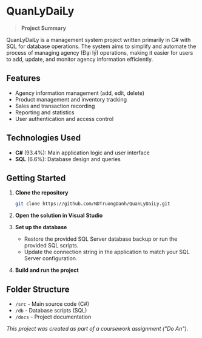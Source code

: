 # QuanLyDaiLy

> **Project Summary**

QuanLyDaiLy is a management system project written primarily in C# with SQL for database operations. The system aims to simplify and automate the process of managing agency (Đại lý) operations, making it easier for users to add, update, and monitor agency information efficiently.

## Features

- Agency information management (add, edit, delete)
- Product management and inventory tracking
- Sales and transaction recording
- Reporting and statistics
- User authentication and access control

## Technologies Used

- **C#** (93.4%): Main application logic and user interface
- **SQL** (6.6%): Database design and queries

## Getting Started

1. **Clone the repository**
   ```bash
   git clone https://github.com/NDTruongDanh/QuanLyDaiLy.git
   ```

2. **Open the solution in Visual Studio**

3. **Set up the database**
   - Restore the provided SQL Server database backup or run the provided SQL scripts.
   - Update the connection string in the application to match your SQL Server configuration.

4. **Build and run the project**

## Folder Structure

- `/src` - Main source code (C#)
- `/db` - Database scripts (SQL)
- `/docs` - Project documentation



*This project was created as part of a coursework assignment ("Do An").*
